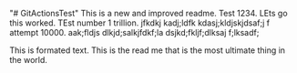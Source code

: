 "# GitActionsTest" 
This is a new and improved readme.
Test 1234. LEts go this worked. TEst number 1 trillion. jfkdkj  kadj;ldfk   kdasj;kldjskjdsaf;j f
attempt 10000. aak;fldjs dlkjd;salkjfdkf;la
dsjkd;fkljf;dlksaj f;lksadf;

This is formated text.
This is the read me that is the most ultimate thing in the world.

